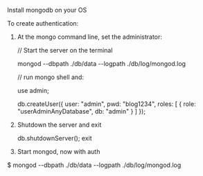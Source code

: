 Install mongodb on your OS

To create authentication: 

1) At the mongo command line, set the administrator:

    // Start the server on the terminal
    
    mongod --dbpath ./db/data --logpath ./db/log/mongod.log 

    // run mongo shell and:

    use admin;

    db.createUser({
    user: "admin",
    pwd: "blog1234",
    roles: [ 
        { 
            role: "userAdminAnyDatabase", 
            db: "admin" 
        }
      ]
    });

2) Shutdown the server and exit

    db.shutdownServer();
    exit

3) Start mongod, now with auth

  $ mongod --dbpath ./db/data --logpath ./db/log/mongod.log
